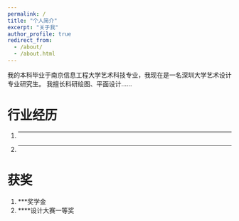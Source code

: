 ```yaml
---
permalink: /
title: "个人简介"
excerpt: "关于我"
author_profile: true
redirect_from: 
  - /about/
  - /about.html
---
```


我的本科毕业于南京信息工程大学艺术科技专业，我现在是一名深圳大学艺术设计专业研究生。
我擅长科研绘图、平面设计......


# 行业经历
1. ***
2. ***


# 获奖
1. ***奖学金
2. ****设计大赛一等奖
